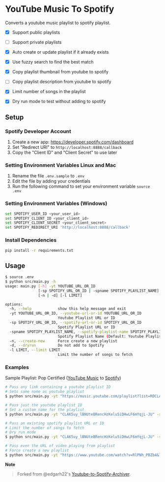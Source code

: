 # YouTube Music To Spotify

Converts a youtube music playlist to spotify playlist.

- [x] Support public playlists
- [ ] Support private playlists
- [x] Auto create or update playlist if it already exists
- [x] Use fuzzy search to find the best match
- [x] Copy playlist thumbnail from youtube to spotify
- [ ] Copy playlist description from youtube to spotify
- [x] Limit number of songs in the playlist
- [x] Dry run mode to test without adding to spotify


## Setup

### Spotify Developer Account

1. Create a new app: https://developer.spotify.com/dashboard
2. Set "Redirect URI" to `http://localhost:8888/callback`
3. Copy the "Client ID" and "Client Secret" to use later

### Setting Environment Variables Linux and Mac

1. Rename the file `.env.sample` to `.env`
2. Edit the file by adding your credentials
3. Run the following command to set your environment variable `source .env`


### Setting Environment Variables (Windows)

```sh
set SPOTIFY_USER_ID <your_user_id>
set SPOTIFY_CLIENT_ID <your_client_id>
set SPOTIFY_CLIENT_SECRET <your_client_secret>
set SPOTIFY_REDIRECT_URI 'http://localhost:8888/callback'
```

### Install Dependencies
```sh
pip install -r requirements.txt
```

## Usage

```sh
$ source .env
$ python src/main.py -h
usage: main.py [-h] -yt YOUTUBE_URL_OR_ID
               [-sp SPOTIFY_URL_OR_ID | -spname SPOTIFY_PLAYLIST_NAME]
               [-n | -d] [-l LIMIT]

options:
  -h, --help            show this help message and exit
  -yt YOUTUBE_URL_OR_ID, --youtube-url-or-id YOUTUBE_URL_OR_ID
                        Youtube Playlist URL or ID
  -sp SPOTIFY_URL_OR_ID, --spotify-url-or-id SPOTIFY_URL_OR_ID
                        Spotify Playlist URL or ID
  -spname SPOTIFY_PLAYLIST_NAME, --spotify-playlist-name SPOTIFY_PLAYLIST_NAME
                        Spotify Playlist Name (Default: Youtube Playlist Name)
  -n, --create-new      Force create a new playlist
  -d, --dryrun          Do not add to Spotify
  -l LIMIT, --limit LIMIT
                        Limit the number of songs to fetch
```

### Examples

Sample Playlist: Pop Certified ([YouTube Music](https://music.youtube.com/playlist?list=RDCLAK5uy_lBNUteBRencHzKelu5iDHwLF6mYqjL-JU) to [Spotify](https://open.spotify.com/playlist/6DyIxXHMwuEMbsfPTIr9C8))

```sh
# Pass any link containing a youtube playlist ID
# Sets same name as youtube playlist
$ python src/main.py -yt "https://music.youtube.com/playlist?list=RDCLAK5uy_lBNUteBRencHzKelu5iDHwLF6mYqjL-JU"

# Pass just the youtube playlist ID
# Set a custom name for the playlist
$ python src/main.py -yt "CLAK5uy_lBNUteBRencHzKelu5iDHwLF6mYqjL-JU" -spname "Pop Certified"

# Pass an existing spotify playlist URL or ID
# Limit the number of songs to fetch
# Dry run mode
$ python src/main.py -yt "CLAK5uy_lBNUteBRencHzKelu5iDHwLF6mYqjL-JU" -sp "https://open.spotify.com/playlist/6DyIxXHMwuEMbsfPTIr9C8" -l 10 -d

# Pass even the URL of video playing from playlist
# Force create a new playlist
$ python src/main.py -yt "https://www.youtube.com/watch?v=RlPNh_PBZb4&list=RDCLAK5uy_lBNUteBRencHzKelu5iDHwLF6mYqjL-JU" -n
```

**Note**
> Forked from @edgarh22's [Youtube-to-Spotify-Archiver](https://github.com/edgarh92/Youtube-to-Spotify-Archiver).
